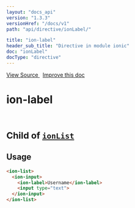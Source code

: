 ```yaml
---
layout: "docs_api"
version: "1.3.3"
versionHref: "/docs/v1"
path: "api/directive/ionLabel/"

title: "ion-label"
header_sub_title: "Directive in module ionic"
doc: "ionLabel"
docType: "directive"
---
```


<div class="improve-docs">
<a href='https://github.com/ionic-team/ionic-v1/blob/master/js/angular/directive/input.js#L48'>
View Source
</a>
&nbsp;
<a href='http://github.com/ionic-team/ionic/edit/1.x/js/angular/directive/input.js#L48'>
Improve this doc
</a>
</div>




<h1 class="api-title">

ion-label


<br />
<small>
Child of <a href="/docs/v1/api/directive/ionList/"><code>ionList</code></a>
</small>


</h1>















<h2 id="usage">Usage</h2>

```html
<ion-list>
  <ion-input>
    <ion-label>Username</ion-label>
    <input type="text">
  </ion-input>
</ion-list>
```









